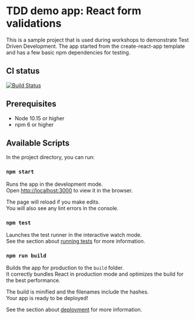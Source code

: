 # TDD demo app: React form validations

This is a sample project that is used during workshops to demonstrate Test Driven Development. The app started from the create-react-app template and has a few basic npm dependencies for testing.

## CI status
[![Build Status](https://travis-ci.org/qbraet/validation-tdd-demo.svg?branch=develop)](https://travis-ci.org/qbraet/validation-tdd-demo)

## Prerequisites
- Node 10.15 or higher
- npm 6 or higher

## Available Scripts

In the project directory, you can run:

### `npm start`

Runs the app in the development mode.<br>
Open [http://localhost:3000](http://localhost:3000) to view it in the browser.

The page will reload if you make edits.<br>
You will also see any lint errors in the console.

### `npm test`

Launches the test runner in the interactive watch mode.<br>
See the section about [running tests](https://facebook.github.io/create-react-app/docs/running-tests) for more information.

### `npm run build`

Builds the app for production to the `build` folder.<br>
It correctly bundles React in production mode and optimizes the build for the best performance.

The build is minified and the filenames include the hashes.<br>
Your app is ready to be deployed!

See the section about [deployment](https://facebook.github.io/create-react-app/docs/deployment) for more information.